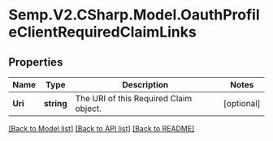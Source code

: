 # Semp.V2.CSharp.Model.OauthProfileClientRequiredClaimLinks
## Properties

Name | Type | Description | Notes
------------ | ------------- | ------------- | -------------
**Uri** | **string** | The URI of this Required Claim object. | [optional] 

[[Back to Model list]](../README.md#documentation-for-models) [[Back to API list]](../README.md#documentation-for-api-endpoints) [[Back to README]](../README.md)

